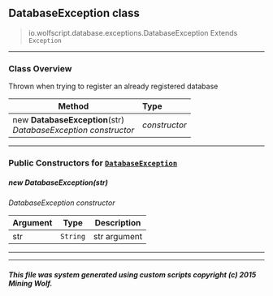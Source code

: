 ## DatabaseException __class__

>io.wolfscript.database.exceptions.DatabaseException
>Extends `Exception`

---

### Class Overview

Thrown when trying to register an already registered database

Method | Type   
--- | :--- 
new __DatabaseException__(str) <br> _DatabaseException constructor_ | _constructor_



---

### Public Constructors for [`DatabaseException`](DatabaseException.md)

##### <a id='databaseexception'></a>new __DatabaseException__(str) 

_DatabaseException constructor_

Argument | Type | Description  
--- | --- | --- 
str | `String` | str argument

---
---


##### This file was system generated using custom scripts copyright (c) 2015 Mining Wolf.
	

